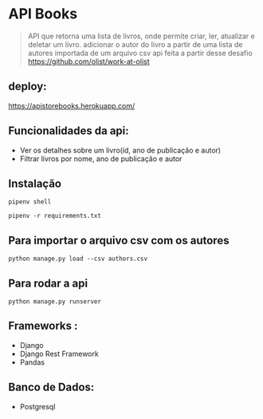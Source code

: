# API Books
> API que retorna uma lista de livros, onde permite criar, ler, atualizar e deletar um livro.
> adicionar o autor do livro a partir de uma lista de autores importada de um arquivo csv
> api feita a partir desse desafio https://github.com/olist/work-at-olist

## deploy:
https://apistorebooks.herokuapp.com/

## Funcionalidades da api:
* Ver os detalhes sobre um livro(id, ano de publicação e autor)
* Filtrar livros por nome, ano de publicação e autor

## Instalação 
```
pipenv shell
```
```
pipenv -r requirements.txt
```
## Para importar o arquivo csv com os autores
```
python manage.py load --csv authors.csv
```

## Para rodar a api
```
python manage.py runserver
```
## Frameworks :
* Django  
* Django Rest Framework
* Pandas
  
## Banco de Dados:
* Postgresql

